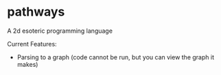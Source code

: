 # pathways

A 2d esoteric programming language

Current Features:

* Parsing to a graph (code cannot be run, but you can view the graph it makes)
